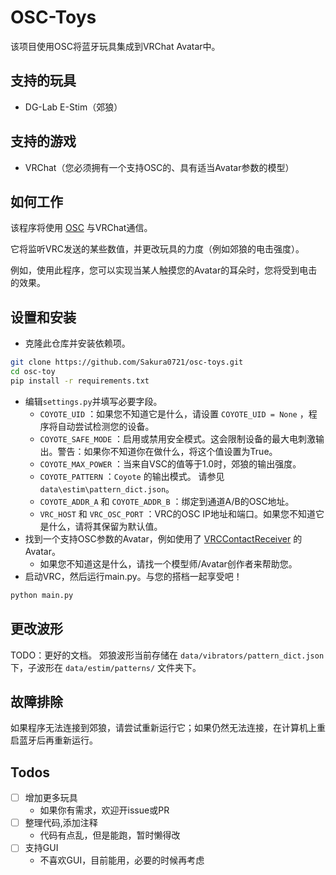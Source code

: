 # OSC-Toys

该项目使用OSC将蓝牙玩具集成到VRChat Avatar中。

## 支持的玩具

- DG-Lab E-Stim（郊狼）

## 支持的游戏

- VRChat（您必须拥有一个支持OSC的、具有适当Avatar参数的模型）

## 如何工作

该程序将使用 [OSC](https://docs.vrchat.com/docs/osc-overview) 与VRChat通信。

它将监听VRC发送的某些数值，并更改玩具的力度（例如郊狼的电击强度）。

例如，使用此程序，您可以实现当某人触摸您的Avatar的耳朵时，您将受到电击的效果。

## 设置和安装

- 克隆此仓库并安装依赖项。

```bash
git clone https://github.com/Sakura0721/osc-toys.git
cd osc-toy
pip install -r requirements.txt
```

- 编辑`settings.py`并填写必要字段。
    - `COYOTE_UID` ：如果您不知道它是什么，请设置 `COYOTE_UID = None` ，程序将自动尝试检测您的设备。
    - `COYOTE_SAFE_MODE` ：启用或禁用安全模式。这会限制设备的最大电刺激输出。警告：如果你不知道你在做什么，将这个值设置为True。
    - `COYOTE_MAX_POWER` ：当来自VSC的值等于1.0时，郊狼的输出强度。
    - `COYOTE_PATTERN` ：`Coyote` 的输出模式。 请参见`data\estim\pattern_dict.json`。
    - `COYOTE_ADDR_A` 和 `COYOTE_ADDR_B` ：绑定到通道A/B的OSC地址。
    - `VRC_HOST` 和 `VRC_OSC_PORT` ：VRC的OSC IP地址和端口。如果您不知道它是什么，请将其保留为默认值。
- 找到一个支持OSC参数的Avatar，例如使用了 [VRCContactReceiver](https://docs.vrchat.com/docs/contacts#vrccontactreceiver) 的Avatar。
    - 如果您不知道这是什么，请找一个模型师/Avatar创作者来帮助您。
- 启动VRC，然后运行main.py。与您的搭档一起享受吧！

```bash
python main.py
```

## 更改波形

TODO：更好的文档。
郊狼波形当前存储在 `data/vibrators/pattern_dict.json` 下，子波形在 `data/estim/patterns/` 文件夹下。

## 故障排除

如果程序无法连接到郊狼，请尝试重新运行它；如果仍然无法连接，在计算机上重启蓝牙后再重新运行。

## Todos

- [ ] 增加更多玩具
    - 如果你有需求，欢迎开issue或PR
- [ ] 整理代码,添加注释
    - 代码有点乱，但是能跑，暂时懒得改
- [ ] 支持GUI
    - 不喜欢GUI，目前能用，必要的时候再考虑